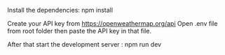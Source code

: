 Install the dependencies: npm install

Create your API key from https://openweathermap.org/api 
Open .env file from root folder then paste the API key in that file.

After that start the development server : npm run dev